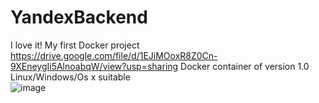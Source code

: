 # YandexBackend
I love it! My first Docker project\
https://drive.google.com/file/d/1EJiMOoxR8Z0Cn-9XEneygIi5AlnoabqW/view?usp=sharing
Docker container of version 1.0 Linux/Windows/Os x suitable \
![image](https://user-images.githubusercontent.com/41217710/175789089-61a78fb6-c380-4e95-9445-51fe9c338c4c.png)

